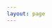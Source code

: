 ```yaml
---
layout: page
---
```

<script setup>
import {
  VPTeamPage,
  VPTeamPageTitle,
  VPTeamMembers,
  VPTeamPageSection
} from "vitepress/theme";

const coreMembers = [
  {
    avatar: "https://www.github.com/xiaozhu2007.png",
    name: "甜力怕",
    title: "Creator",
    links: [{ icon: "github", link: "https://github.com/xiaozhu2007" }]
  },
  {
    avatar: "https://www.github.com/tac2008.png",
    name: "TAC",
    title: "Member",
    links: [{ icon: "github", link: "https://github.com/tac2008" }]
  },
  {
    avatar: "https://www.github.com/1zyao.png",
    name: "1zyao",
    title: "Member",
    links: [{ icon: "github", link: "https://github.com/1zyao" }]
  },
  {
    avatar: "https://www.github.com/xiaozhu2007.png",
    name: "vmstatus",
    title: "Member",
    links: [{ icon: "github", link: "https://github.com/vmstatus" }]
  }
];

const partners = [ 
  {
    avatar: "https://www.github.com/github.png",
    name: "虚位以待",
    title: "May be you?",
    links: [{ icon: "github", link: "https://github.com/" }]
  }
];

</script>

<VPTeamPage>
  <VPTeamPageTitle>
    <template #title>认识团队</template>
    <template #lead>HelloTools Cloud 的发展的背后是 HelloTools 团队的不懈努力，以下是部分团员的信息。</template>
  </VPTeamPageTitle>
  <VPTeamPageSection>
    <template #title>核心团队成员</template>
    <template #lead>HelloTools Cloud 的发展的背后是 HelloTools 团队的不懈努力，以下是核心团队成员的个人信息。</template>
    <template #members>
      <VPTeamMembers size="medium" :members="coreMembers" />
    </template>
  <VPTeamPageSection>
    <template #title>社区伙伴</template>
    <template #lead>一些活跃的社区成员让 HelloTools Cloud 变得更加丰富多彩，团队成员们认为有必要在此特别提及。</template>
    <template #members>
      <VPTeamMembers size="medium" :members="partners" />
    </template>
  </VPTeamPageSection>
</VPTeamPage>
